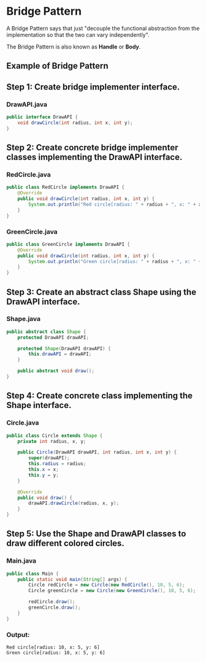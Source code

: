 # Bridge Pattern
A Bridge Pattern says that just "decouple the functional abstraction from the implementation so that the two can vary independently".

The Bridge Pattern is also known as **Handle** or **Body**.

## Example of Bridge Pattern

## Step 1: Create bridge implementer interface.

### DrawAPI.java

```java
public interface DrawAPI {
    void drawCircle(int radius, int x, int y);
}
```

## Step 2: Create concrete bridge implementer classes implementing the DrawAPI interface.

### RedCircle.java

```java
public class RedCircle implements DrawAPI {
    @Override
    public void drawCircle(int radius, int x, int y) {
        System.out.println("Red circle[radius: " + radius + ", x: " + x + ", y: " + y + "]");
    }
}
```

### GreenCircle.java

```java
public class GreenCircle implements DrawAPI {
    @Override
    public void drawCircle(int radius, int x, int y) {
        System.out.println("Green circle[radius: " + radius + ", x: " + x + ", y: " + y + "]");
    }
}
```

## Step 3: Create an abstract class Shape using the DrawAPI interface.

### Shape.java

```java
public abstract class Shape {
    protected DrawAPI drawAPI;

    protected Shape(DrawAPI drawAPI) {
        this.drawAPI = drawAPI;
    }

    public abstract void draw();
}
```

## Step 4: Create concrete class implementing the Shape interface.

### Circle.java

```java
public class Circle extends Shape {
    private int radius, x, y;

    public Circle(DrawAPI drawAPI, int radius, int x, int y) {
        super(drawAPI);
        this.radius = radius;
        this.x = x;
        this.y = y;
    }

    @Override
    public void draw() {
        drawAPI.drawCircle(radius, x, y);
    }
}
```

## Step 5: Use the Shape and DrawAPI classes to draw different colored circles.

### Main.java

```java
public class Main {
    public static void main(String[] args) {
        Circle redCircle = new Circle(new RedCircle(), 10, 5, 6);
        Circle greenCircle = new Circle(new GreenCircle(), 10, 5, 6);

        redCircle.draw();
        greenCircle.draw();
    }
}
```

### Output:

```
Red circle[radius: 10, x: 5, y: 6]
Green circle[radius: 10, x: 5, y: 6]
```
